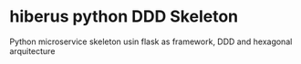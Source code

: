 # hiberus python DDD Skeleton
Python microservice skeleton usin flask as framework, DDD and hexagonal arquitecture
